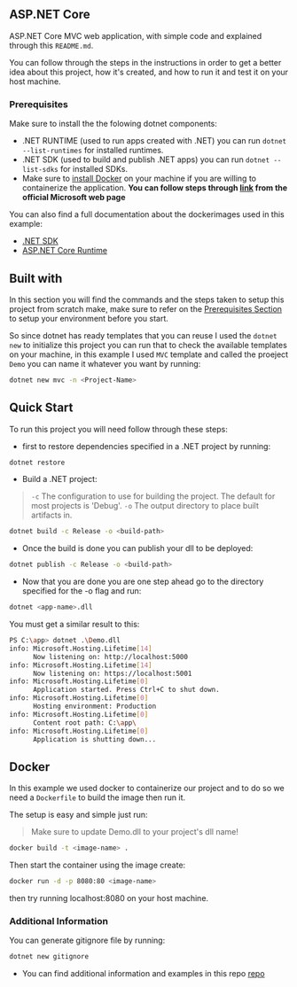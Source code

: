 ## ASP.NET Core
ASP.NET Core MVC web application, with simple code and explained through this `README.md`.

You can follow through the steps in the instructions in order to get a better idea about this project, how it's created, and how to run it and test it on your host machine.


<div id="Prerequisites"></div>

### Prerequisites
Make sure to install the the folowing dotnet components:
* .NET RUNTIME (used to run apps created with .NET) you can run `dotnet --list-runtimes` for installed runtimes. 
* .NET SDK (used to build and publish .NET apps) you can run `dotnet --list-sdks` for installed SDKs.
* Make sure to [install Docker](https://docs.docker.com/engine/install/ubuntu/) on your machine if you are willing to containerize the application.
**You can follow steps through [link](https://docs.microsoft.com/en-us/dotnet/core/install/) from the official Microsoft web page**

You can also find a full documentation about the dockerimages used in this example:
- [.NET SDK](https://hub.docker.com/_/microsoft-dotnet-sdk/)
- [ASP.NET Core Runtime](https://hub.docker.com/_/microsoft-dotnet-aspnet)

## Built with
In this section you will find the commands and the steps taken to setup this project from scratch make, make sure to refer on the <a href="#Prerequisites">Prerequisites Section</a> to setup your environment before you start.

So since dotnet has ready templates that you can reuse I used the `dotnet new` to initialize this project you can run that to check the available templates on your machine, in this example I used `MVC` template and called the proeject `Demo` you can name it whatever you want by running:
```sh
dotnet new mvc -n <Project-Name>
```
## Quick Start
To run this project you will need follow through these steps:
- first to restore dependencies specified in a .NET project by running:
```sh
dotnet restore 
```
- Build a .NET project:
>`-c` The configuration to use for building the project. The default for most projects is 'Debug'.
>`-o` The output directory to place built artifacts in.
```sh
dotnet build -c Release -o <build-path>
```
- Once the build is done you can publish your dll to be deployed:
```sh
dotnet publish -c Release -o <build-path>
```
- Now that you are done you are one step ahead go to the directory specified for the -o flag and run:
```sh
dotnet <app-name>.dll
```
You must get a similar result to this:
```sh
PS C:\app> dotnet .\Demo.dll      
info: Microsoft.Hosting.Lifetime[14]
      Now listening on: http://localhost:5000
info: Microsoft.Hosting.Lifetime[14]
      Now listening on: https://localhost:5001       
info: Microsoft.Hosting.Lifetime[0]
      Application started. Press Ctrl+C to shut down.
info: Microsoft.Hosting.Lifetime[0]
      Hosting environment: Production
info: Microsoft.Hosting.Lifetime[0]
      Content root path: C:\app\
info: Microsoft.Hosting.Lifetime[0]  
      Application is shutting down...
```

## Docker
In this example we used docker to containerize our project and to do so we need a `Dockerfile` to build the image then run it.

The setup is easy and simple just run:
>Make sure to update Demo.dll to your project's dll name!
```sh
docker build -t <image-name> .
```
Then start the container using the image create:
```sh
docker run -d -p 8080:80 <image-name>
```
then try running localhost:8080 on your host machine.
### Additional Information
You can generate gitignore file by running:
```sh
dotnet new gitignore
```
- You can find additional information and examples in this repo [repo](https://github.com/amoraitis/TodoList)